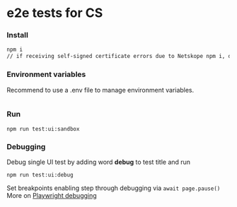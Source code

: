 # e2e tests for CS

### Install
```sh
npm i
// if receiving self-signed certificate errors due to Netskope npm i, disable Netskope and try

```
### Environment variables
Recommend to use a .env file to manage environment variables.
```
```
### Run
```
npm run test:ui:sandbox
```
### Debugging
Debug single UI test by adding word **debug** to test title and run
```
npm run test:ui:debug
```
Set breakpoints enabling step through debugging via `await page.pause()`
More on [Playwright debugging](https://playwright.dev/docs/debug)
